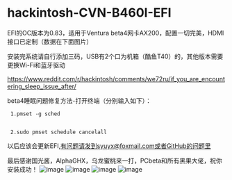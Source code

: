 # hackintosh-CVN-B460I-EFI
EFI的OC版本为0.83，适用于Ventura beta4网卡AX200，配置一切完美，HDMI接口已定制（数据在下面图片）


安装完系统请自行添加三码，USB有2个口为机箱（酷鱼T40）的，其他版本需要更换Wi-Fi和蓝牙驱动


https://www.reddit.com/r/hackintosh/comments/we72ru/if_you_are_encountering_sleep_issue_after/


beta4睡眠问题修复方法-打开终端（分别输入如下）：
     
     
     1.pmset -g sched


     2.sudo pmset schedule cancelall


以后应该会更新EFI,有问题请发到syuyx@foxmail.com或者GitHub的问题里


最后感谢国光酱，AlphaGHX，乌龙蜜桃来一打，PCbeta和所有黑果大佬，祝你安装成功！
![image](https://user-images.githubusercontent.com/88355063/181165414-1ff6c5dc-ae42-4741-8930-befdde7be531.png)
![image](https://user-images.githubusercontent.com/88355063/181165432-851542a3-c2a0-4334-80b7-40ffd5a1486e.png)
![image](https://user-images.githubusercontent.com/88355063/181165444-c5226244-c94c-4ffc-aa9a-cb84eb1361fd.png)
![image](https://user-images.githubusercontent.com/88355063/181165449-30eb5938-999f-4fbe-9cf1-4bb40e5a4c41.png)

